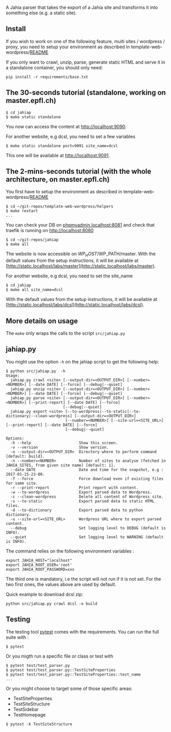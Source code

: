 A Jahia parser that takes the export of a Jahia site
and transforms it into something else (e.g. a static
site).

## Install

If you wish to work on one of the following feature, multi sites / wordpress / proxy, you need to setup your environment as described in template-web-wordpress/[README](https://github.com/epfl-idevelop/template-web-wordpress/blob/master/README.md)

If you only want to crawl, unzip, parse, generate static HTML and serve it in a standalone container, you should only need:

```
pip install -r requirements/base.txt
```

## The 30-seconds tutorial (standalone, working on master.epfl.ch)

```
$ cd jahiap
$ make static standalone
```

You now can access the content at [http://localhost:9090](http://localhost:9090).

For another website, e.g dcsl, you need to set a few variables

```
$ make static standalone port=9091 site_name=dcsl
```

This one will be available at [http://localhost:9091](http://localhost:9091).


## The 2-mins-seconds tutorial (with the whole architecture, on master.epfl.ch)

You first have to setup the environment as described in template-web-wordpress/[README](https://github.com/epfl-idevelop/template-web-wordpress/blob/master/README.md)

```
$ cd ~/git-repos/template-web-wordpress/helpers
$ make restart
...
```

You can check your DB on [phpmyadmin.localhost:8081](phpmyadmin.localhost:8081) and check that traefik is running on [http://localhost:8080](http://localhost:8080)

```
$ cd ~/git-repos/jahiap
$ make all
```

The website is now accessible on $WP_HOST/$WP_PATH/master. With the default values from the setup instructions, it will be available at [http://static.localhost/labs/master](http://static.localhost/labs/master).


For another website, e.g dcsl, you need to set the site_name

```
$ cd jahiap
$ make all site_name=dcsl
```

With the default values from the setup instructions, it will be available at [http://static.localhost/labs/dcsl](http://static.localhost/labs/dcsl).


## More details on usage

The `make` only wraps the calls to the script `src/jahiap.py`


## jahiap.py

You might use the option `-h` on the jahiap script to get the following help:

```
$ python src/jahiap.py  -h
Usage:
  jahiap.py crawl <site> [--output-dir=<OUTPUT_DIR>] [--number=<NUMBER>] [--date DATE] [--force] [--debug|--quiet]
  jahiap.py unzip <site> [--output-dir=<OUTPUT_DIR>] [--number=<NUMBER>] [--date DATE] [--force] [--debug|--quiet]
  jahiap.py parse <site> [--output-dir=<OUTPUT_DIR>] [--number=<NUMBER>] [--print-report] [--date DATE] [--force]
                         [--debug|--quiet]
  jahiap.py export <site> [--to-wordpress|--to-static|--to-dictionary|--clean-wordpress] [--output-dir=<OUTPUT_DIR>]
                          [--number=<NUMBER>] [--site-url=<SITE_URL>] [--print-report] [--date DATE] [--force]
                          [--debug|--quiet]

Options:
  -h --help                     Show this screen.
  -v --version                  Show version.
  -o --output-dir=<OUTPUT_DIR>  Directory where to perform command [default: build].
  -n --number=<NUMBER>          Number of sites to analyse (fetched in JAHIA_SITES, from given site name) [default: 1].
  --date DATE                   Date and time for the snapshot, e.g : 2017-01-15-23-00.
  -f --force                    Force download even if existing files for same site.
  -r --print-report             Print report with content.
  -w --to-wordpress             Export parsed data to Wordpress.
  -c --clean-wordpress          Delete all content of Wordpress site.
  -s --to-static                Export parsed data to static HTML files.
  -d --to-dictionary            Export parsed data to python dictionary.
  -u --site-url=<SITE_URL>      Wordpress URL where to export parsed content.
  --debug                       Set logging level to DEBUG (default is INFO).
  --quiet                       Set logging level to WARNING (default is INFO).
```

The command relies on the following environment variables :

```
export JAHIA_HOST="localhost"
export JAHIA_ROOT_USER='root'
export JAHIA_ROOT_PASSWORD=xxx
```
The third one is mandatory, i.e the script will not run if it is not set. For the two first ones, the values above are used by default.

Quick example to download dcsl zip:

```
python src/jahiap.py crawl dcsl -o build
```

## Testing

The testing tool [pytest](https://docs.pytest.org/en/latest/contents.html) comes with the requirements. You can run the full suite with :

```
$ pytest
```

Or you migth run a specific file or class or test with

```
$ pytest test/test_parser.py
$ pytest test/test_parser.py::TestSiteProperties
$ pytest test/test_parser.py::TestSiteProperties::test_name
...
```

Or you might choose to target some of those specific areas:

* TestSiteProperties
* TestSiteStructure
* TestSidebar
* TestHomepage


```
$ pytest -k TestSiteStructure
```
